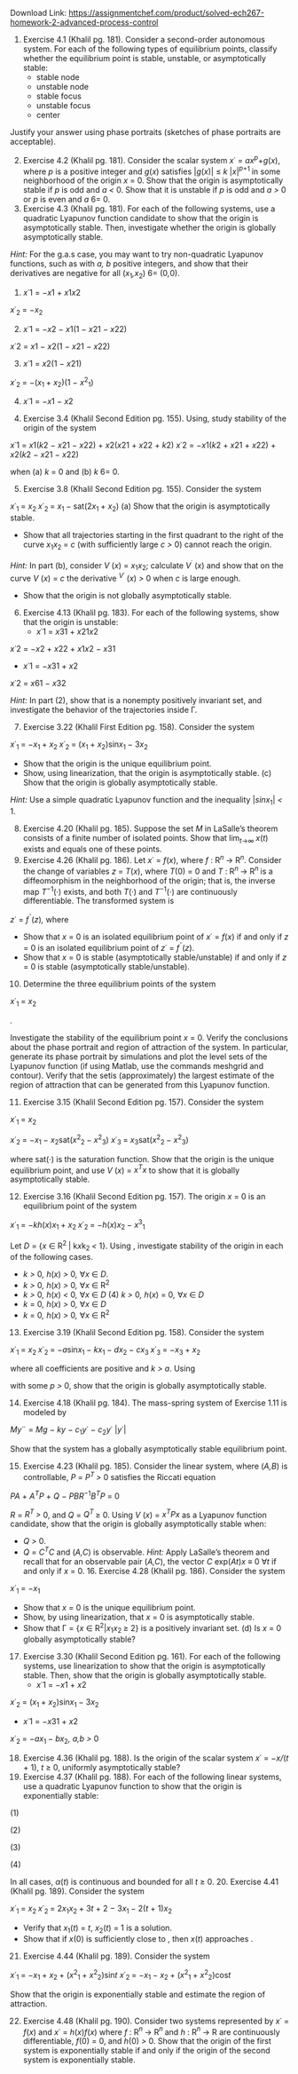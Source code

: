 Download Link: https://assignmentchef.com/product/solved-ech267-homework-2-advanced-process-control
<br>
<ol>

 <li>Exercise 4.1 (Khalil pg. 181). Consider a second-order autonomous system. For each of the following types of equilibrium points, classify whether the equilibrium point is stable, unstable, or asymptotically stable:

  <ul>

   <li>stable node</li>

   <li>unstable node</li>

   <li>stable focus</li>

   <li>unstable focus</li>

   <li>center</li>

  </ul></li>

</ol>

Justify your answer using phase portraits (sketches of phase portraits are acceptable).

<ol start="2">

 <li>Exercise 4.2 (Khalil pg. 181). Consider the scalar system <em>x</em>˙ = <em>ax<sup>p</sup></em>+<em>g</em>(<em>x</em>), where <em>p </em>is a positive integer and <em>g</em>(<em>x</em>) satisfies |<em>g</em>(<em>x</em>)| ≤ <em>k </em>|<em>x</em>|<em><sup>p</sup></em><sup>+1 </sup>in some neighborhood of the origin <em>x </em>= 0. Show that the origin is asymptotically stable if <em>p </em>is odd and <em>a &lt; </em>0. Show that it is unstable if <em>p </em>is odd and <em>a &gt; </em>0 or <em>p </em>is even and <em>a </em>6= 0.</li>

 <li>Exercise 4.3 (Khalil pg. 181). For each of the following systems, use a quadratic Lyapunov function candidate to show that the origin is asymptotically stable. Then, investigate whether the origin is globally asymptotically stable.</li>

</ol>

<em>Hint: </em>For the g.a.s case, you may want to try non-quadratic Lyapunov functions, such as with <em>a, b </em>positive integers, and show that their derivatives are negative for all (<em>x</em><sub>1</sub><em>,x</em><sub>2</sub>) 6= (0<em>,</em>0).

<ol>

 <li><em>x</em>˙1 = −<em>x</em>1 + <em>x</em>1<em>x</em>2</li>

</ol>

<em>x</em>˙<sub>2 </sub>= −<em>x</em><sub>2</sub>

<ol start="2">

 <li><em>x</em>˙1 = −<em>x</em>2 − <em>x</em>1(1 − <em>x</em>21 − <em>x</em>22)</li>

</ol>

<em>x</em>˙2 = <em>x</em>1 − <em>x</em>2(1 − <em>x</em>21 − <em>x</em>22)

<ol start="3">

 <li><em>x</em>˙1 = <em>x</em>2(1 − <em>x</em>21)</li>

</ol>

<em>x</em>˙<sub>2 </sub>= −(<em>x</em><sub>1 </sub>+ <em>x</em><sub>2</sub>)(1 − <em>x</em><sup>2</sup><sub>1</sub>)

<ol start="4">

 <li><em>x</em>˙1 = −<em>x</em>1 − <em>x</em>2</li>

</ol>

<ol start="4">

 <li>Exercise 3.4 (Khalil Second Edition pg. 155). Using, study stability of the origin of the system</li>

</ol>

<em>x</em>˙1 = <em>x</em>1(<em>k</em>2 − <em>x</em>21 − <em>x</em>22) + <em>x</em>2(<em>x</em>21 + <em>x</em>22 + <em>k</em>2) <em>x</em>˙2 = −<em>x</em>1(<em>k</em>2 + <em>x</em>21 + <em>x</em>22) + <em>x</em>2(<em>k</em>2 − <em>x</em>21 − <em>x</em>22)

when (a) <em>k </em>= 0 and (b) <em>k </em>6= 0.

<ol start="5">

 <li>Exercise 3.8 (Khalil Second Edition pg. 155). Consider the system</li>

</ol>

<em>x</em>˙<sub>1 </sub>= <em>x</em><sub>2 </sub><em>x</em>˙<sub>2 </sub>= <em>x</em><sub>1 </sub>− sat(2<em>x</em><sub>1 </sub>+ <em>x</em><sub>2</sub>) (a) Show that the origin is asymptotically stable.

<ul>

 <li>Show that all trajectories starting in the first quadrant to the right of the curve <em>x</em><sub>1</sub><em>x</em><sub>2 </sub>= <em>c </em>(with sufficiently large <em>c &gt; </em>0) cannot reach the origin.</li>

</ul>

<em>Hint: </em>In part (b), consider <em>V </em>(<em>x</em>) = <em>x</em><sub>1</sub><em>x</em><sub>2</sub>; calculate <em>V</em><sup>˙ </sup>(<em>x</em>) and show that on the curve <em>V </em>(<em>x</em>) = <em>c </em>the derivative <em><sup>V</sup></em><sup>˙ </sup>(<em>x</em>) <em>&gt; </em>0 when <em>c </em>is large enough.

<ul>

 <li>Show that the origin is not globally asymptotically stable.</li>

</ul>

<ol start="6">

 <li>Exercise 4.13 (Khalil pg. 183). For each of the following systems, show that the origin is unstable:

  <ul>

   <li><em>x</em>˙1 = <em>x</em>31 + <em>x</em>21<em>x</em>2</li>

  </ul></li>

</ol>

<em>x</em>˙2 = −<em>x</em>2 + <em>x</em>22 + <em>x</em>1<em>x</em>2 − <em>x</em>31

<ul>

 <li><em>x</em>˙1 = −<em>x</em>31 + <em>x</em>2</li>

</ul>

<em>x</em>˙2 = <em>x</em>61 − <em>x</em>32

<em>Hint: </em>In part (2), show that  is a nonempty positively invariant set, and investigate the behavior of the trajectories inside Γ.

<ol start="7">

 <li>Exercise 3.22 (Khalil First Edition pg. 158). Consider the system</li>

</ol>

<em>x</em>˙<sub>1 </sub>= −<em>x</em><sub>1 </sub>+ <em>x</em><sub>2 </sub><em>x</em>˙<sub>2 </sub>= (<em>x</em><sub>1 </sub>+ <em>x</em><sub>2</sub>)sin<em>x</em><sub>1 </sub>− 3<em>x</em><sub>2</sub>

<ul>

 <li>Show that the origin is the unique equilibrium point.</li>

 <li>Show, using linearization, that the origin is asymptotically stable. (c) Show that the origin is globally asymptotically stable.</li>

</ul>

<em>Hint: </em>Use a simple quadratic Lyapunov function and the inequality |<em>sinx</em><sub>1</sub>| <em>&lt; </em>1.

<ol start="8">

 <li>Exercise 4.20 (Khalil pg. 185). Suppose the set <em>M </em>in LaSalle’s theorem consists of a finite number of isolated points. Show that lim<em><sub>t</sub></em><sub>→∞ </sub><em>x</em>(<em>t</em>) exists and equals one of these points.</li>

 <li>Exercise 4.26 (Khalil pg. 186). Let <em>x</em>˙ = <em>f</em>(<em>x</em>), where <em>f </em>: R<em><sup>n </sup></em>→ R<em><sup>n</sup></em>. Consider the change of variables <em>z </em>= <em>T</em>(<em>x</em>), where <em>T</em>(0) = 0 and <em>T </em>: R<em><sup>n </sup></em>→ R<em><sup>n </sup></em>is a diffeomorphism in the neighborhood of the origin; that is, the inverse map <em>T</em><sup>−1</sup>(·) exists, and both <em>T</em>(·) and <em>T</em><sup>−1</sup>(·) are continuously differentiable. The transformed system is</li>

</ol>

<em>z</em>˙ = <em>f</em><sup>ˆ</sup>(<em>z</em>)<em>,      </em>where

<ul>

 <li>Show that <em>x </em>= 0 is an isolated equilibrium point of <em>x</em>˙ = <em>f</em>(<em>x</em>) if and only if <em>z </em>= 0 is an isolated equilibrium point of <em>z</em>˙ = <em>f</em><sup>ˆ</sup>(<em>z</em>).</li>

 <li>Show that <em>x </em>= 0 is stable (asymptotically stable/unstable) if and only if <em>z </em>= 0 is stable (asymptotically stable/unstable).</li>

</ul>

<ol start="10">

 <li>Determine the three equilibrium points of the system</li>

</ol>

<em>x</em>˙<sub>1 </sub>= <em>x</em><sub>2</sub>

<em>.</em>

Investigate the stability of the equilibrium point <em>x </em>= 0. Verify the conclusions about the phase portrait and region of attraction of the system. In particular, generate its phase portrait by simulations and plot the level sets of the Lyapunov function (if using Matlab, use the commands meshgrid and contour). Verify that the setis (approximately) the largest estimate of the region of attraction that can be generated from this Lyapunov function.

<ol start="11">

 <li>Exercise 3.15 (Khalil Second Edition pg. 157). Consider the system</li>

</ol>

<em>x</em>˙<sub>1 </sub>= <em>x</em><sub>2</sub>

<em>x</em>˙<sub>2 </sub>= −<em>x</em><sub>1 </sub>− <em>x</em><sub>2</sub>sat(<em>x</em><sup>2</sup><sub>2 </sub>− <em>x</em><sup>2</sup><sub>3</sub>) <em>x</em>˙<sub>3 </sub>= <em>x</em><sub>3</sub>sat(<em>x</em><sup>2</sup><sub>2 </sub>− <em>x</em><sup>2</sup><sub>3</sub>)

where sat(·) is the saturation function. Show that the origin is the unique equilibrium point, and use <em>V </em>(<em>x</em>) = <em>x<sup>T</sup>x </em>to show that it is globally asymptotically stable.

<ol start="12">

 <li>Exercise 3.16 (Khalil Second Edition pg. 157). The origin <em>x </em>= 0 is an equilibrium point of the system</li>

</ol>

<em>x</em>˙<sub>1 </sub>= −<em>kh</em>(<em>x</em>)<em>x</em><sub>1 </sub>+ <em>x</em><sub>2 </sub><em>x</em>˙<sub>2 </sub>= −<em>h</em>(<em>x</em>)<em>x</em><sub>2 </sub>− <em>x</em><sup>3</sup><sub>1</sub>

Let <em>D </em>= {<em>x </em>∈ R<sup>2 </sup>| k<em>x</em>k<sub>2 </sub><em>&lt; </em>1}. Using , investigate stability of the origin in each of the following cases.

<ul>

 <li><em>k &gt; </em>0<em>, h</em>(<em>x</em>) <em>&gt; </em>0<em>, </em>∀<em>x </em>∈ <em>D</em>.</li>

 <li><em>k &gt; </em>0<em>, h</em>(<em>x</em>) <em>&gt; </em>0<em>, </em>∀<em>x </em>∈ R<sup>2</sup></li>

 <li><em>k &gt; </em>0<em>, h</em>(<em>x</em>) <em>&lt; </em>0<em>, </em>∀<em>x </em>∈ <em>D </em>(4) <em>k &gt; </em>0<em>, h</em>(<em>x</em>) = 0<em>, </em>∀<em>x </em>∈ <em>D</em></li>

 <li><em>k </em>= 0<em>, h</em>(<em>x</em>) <em>&gt; </em>0<em>, </em>∀<em>x </em>∈ <em>D</em></li>

 <li><em>k </em>= 0<em>, h</em>(<em>x</em>) <em>&gt; </em>0<em>, </em>∀<em>x </em>∈ R<sup>2</sup></li>

</ul>

<ol start="13">

 <li>Exercise 3.19 (Khalil Second Edition pg. 158). Consider the system</li>

</ol>

<em>x</em>˙<sub>1 </sub>= <em>x</em><sub>2 </sub><em>x</em>˙<sub>2 </sub>= −<em>a</em>sin<em>x</em><sub>1 </sub>− <em>kx</em><sub>1 </sub>− <em>dx</em><sub>2 </sub>− <em>cx</em><sub>3 </sub><em>x</em>˙<sub>3 </sub>= −<em>x</em><sub>3 </sub>+ <em>x</em><sub>2</sub>

where all coefficients are positive and <em>k &gt; a</em>. Using

with some <em>p &gt; </em>0, show that the origin is globally asymptotically stable.

<ol start="14">

 <li>Exercise 4.18 (Khalil pg. 184). The mass-spring system of Exercise 1.11 is modeled by</li>

</ol>

<em>My</em>¨ = <em>Mg </em>− <em>ky </em>− <em>c</em><sub>1</sub><em>y</em>˙ − <em>c</em><sub>2</sub><em>y</em>˙ |<em>y</em>˙|

Show that the system has a globally asymptotically stable equilibrium point.

<ol start="15">

 <li>Exercise 4.23 (Khalil pg. 185). Consider the linear system, where (<em>A,B</em>) is controllable, <em>P </em>= <em>P<sup>T </sup>&gt; </em>0 satisfies the Riccati equation</li>

</ol>

<em>PA </em>+ <em>A<sup>T</sup>P </em>+ <em>Q </em>− <em>PBR</em><sup>−1</sup><em>B<sup>T</sup>P </em>= 0

<em>R </em>= <em>R<sup>T </sup>&gt; </em>0, and <em>Q </em>= <em>Q<sup>T </sup></em>≥ 0. Using <em>V </em>(<em>x</em>) = <em>x<sup>T</sup>Px </em>as a Lyapunov function candidate, show that the origin is globally asymptotically stable when:

<ul>

 <li><em>Q &gt; </em>0.</li>

 <li><em>Q </em>= <em>C<sup>T</sup>C </em>and (<em>A,C</em>) is observable. <em>Hint: </em>Apply LaSalle’s theorem and recall that for an observable pair (<em>A,C</em>), the vector <em>C </em>exp(<em>At</em>)<em>x </em>≡ 0 ∀<em>t </em>if and only if <em>x </em>= 0. 16. Exercise 4.28 (Khalil pg. 186). Consider the system</li>

</ul>

<em>x</em>˙<sub>1 </sub>= −<em>x</em><sub>1</sub>

<ul>

 <li>Show that <em>x </em>= 0 is the unique equilibrium point.</li>

 <li>Show, by using linearization, that <em>x </em>= 0 is asymptotically stable.</li>

 <li>Show that Γ = {<em>x </em>∈ R<sup>2</sup>|<em>x</em><sub>1</sub><em>x</em><sub>2 </sub>≥ 2} is a positively invariant set. (d) Is <em>x </em>= 0 globally asymptotically stable?</li>

</ul>

<ol start="17">

 <li>Exercise 3.30 (Khalil Second Edition pg. 161). For each of the following systems, use linearization to show that the origin is asymptotically stable. Then, show that the origin is globally asymptotically stable.

  <ul>

   <li><em>x</em>˙1 = −<em>x</em>1 + <em>x</em>2</li>

  </ul></li>

</ol>

<em>x</em>˙<sub>2 </sub>= (<em>x</em><sub>1 </sub>+ <em>x</em><sub>2</sub>)sin<em>x</em><sub>1 </sub>− 3<em>x</em><sub>2</sub>

<ul>

 <li><em>x</em>˙1 = −<em>x</em>31 + <em>x</em>2</li>

</ul>

<em>x</em>˙<sub>2 </sub>= −<em>ax</em><sub>1 </sub>− <em>bx</em><sub>2</sub><em>, a,b &gt; </em>0

<ol start="18">

 <li>Exercise 4.36 (Khalil pg. 188). Is the origin of the scalar system <em>x</em>˙ = −<em>x/</em>(<em>t </em>+ 1), <em>t </em>≥ 0, uniformly asymptotically stable?</li>

 <li>Exercise 4.37 (Khalil pg. 188). For each of the following linear systems, use a quadratic Lyapunov function to show that the origin is exponentially stable:</li>

</ol>

(1)

(2)

(3)

(4)

In all cases, <em>α</em>(<em>t</em>) is continuous and bounded for all <em>t </em>≥ 0. 20. Exercise 4.41 (Khalil pg. 189). Consider the system

<em>x</em>˙<sub>1 </sub>= <em>x</em><sub>2 </sub><em>x</em>˙<sub>2 </sub>= 2<em>x</em><sub>1</sub><em>x</em><sub>2 </sub>+ 3<em>t </em>+ 2 − 3<em>x</em><sub>1 </sub>− 2(<em>t </em>+ 1)<em>x</em><sub>2</sub>

<ul>

 <li>Verify that <em>x</em><sub>1</sub>(<em>t</em>) = <em>t</em>, <em>x</em><sub>2</sub>(<em>t</em>) = 1 is a solution.</li>

 <li>Show that if <em>x</em>(0) is sufficiently close to , then <em>x</em>(<em>t</em>) approaches .</li>

</ul>

<ol start="21">

 <li>Exercise 4.44 (Khalil pg. 189). Consider the system</li>

</ol>

<em>x</em>˙<sub>1 </sub>= −<em>x</em><sub>1 </sub>+ <em>x</em><sub>2 </sub>+ (<em>x</em><sup>2</sup><sub>1 </sub>+ <em>x</em><sup>2</sup><sub>2</sub>)sin<em>t x</em>˙<sub>2 </sub>= −<em>x</em><sub>1 </sub>− <em>x</em><sub>2 </sub>+ (<em>x</em><sup>2</sup><sub>1 </sub>+ <em>x</em><sup>2</sup><sub>2</sub>)cos<em>t</em>

Show that the origin is exponentially stable and estimate the region of attraction.

<ol start="22">

 <li>Exercise 4.48 (Khalil pg. 190). Consider two systems represented by <em>x</em>˙ = <em>f</em>(<em>x</em>) and <em>x</em>˙ = <em>h</em>(<em>x</em>)<em>f</em>(<em>x</em>) where <em>f </em>: R<em><sup>n </sup></em>→ R<em><sup>n </sup></em>and <em>h </em>: R<em><sup>n </sup></em>→ R are continuously differentiable, <em>f</em>(0) = 0, and <em>h</em>(0) <em>&gt; </em>0. Show that the origin of the first system is exponentially stable if and only if the origin of the second system is exponentially stable.</li>

</ol>